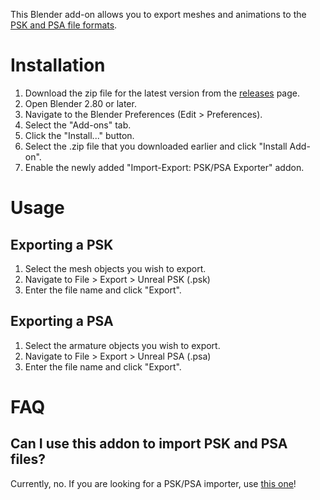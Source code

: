 This Blender add-on allows you to export meshes and animations to the [PSK and PSA file formats](https://wiki.beyondunreal.com/PSK_%26_PSA_file_formats).

# Installation
1. Download the zip file for the latest version from the [releases](https://github.com/DarklightGames/io_export_psk_psa/releases) page.
2. Open Blender 2.80 or later.
3. Navigate to the Blender Preferences (Edit > Preferences).
4. Select the "Add-ons" tab.
5. Click the "Install..." button.
6. Select the .zip file that you downloaded earlier and click "Install Add-on".
7. Enable the newly added "Import-Export: PSK/PSA Exporter" addon.

# Usage
## Exporting a PSK
1. Select the mesh objects you wish to export.
3. Navigate to File > Export > Unreal PSK (.psk)
4. Enter the file name and click "Export".

## Exporting a PSA
1. Select the armature objects you wish to export.
2. Navigate to File > Export > Unreal PSA (.psa)
3. Enter the file name and click "Export".

# FAQ
## Can I use this addon to import PSK and PSA files?
Currently, no. If you are looking for a PSK/PSA importer, use [this one](https://github.com/Befzz/blender3d_import_psk_psa)!
